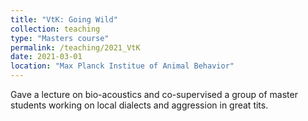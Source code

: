 ```yaml
---
title: "VtK: Going Wild"
collection: teaching
type: "Masters course"
permalink: /teaching/2021_VtK
date: 2021-03-01
location: "Max Planck Institue of Animal Behavior"
---
```


Gave a lecture on bio-acoustics and co-supervised a group of master students working on local dialects and aggression in great tits.